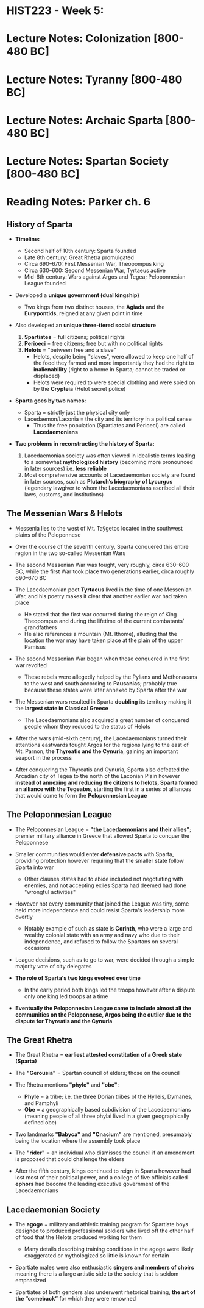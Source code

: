 # HIST223 - Week 5:

# Lecture Notes: Colonization [800-480 BC]

# Lecture Notes: Tyranny [800-480 BC]

# Lecture Notes: Archaic Sparta [800-480 BC]

# Lecture Notes: Spartan Society [800-480 BC]

# Reading Notes: Parker ch. 6

## History of Sparta
- **Timeline:**
    - Second half of 10th century: Sparta founded
    - Late 8th century: Great Rhetra promulgated
    - Circa 690–670: First Messenian War, Theopompus king
    - Circa 630–600: Second Messenian War, Tyrtaeus active
    - Mid-6th century: Wars against Argos and Tegea; Peloponnesian League founded

- Developed a **unique government (dual kingship)**
    - Two kings from two distinct houses, the **Agiads** and the **Eurypontids**, reigned at any given point in time

- Also developed an **unique three-tiered social structure**
    1. **Spartiates** = full citizens; political rights
    2. **Perioeci** = free citizens; free but with no political rights
    3. **Helots** = "between free and a slave"
        - Helots, despite being "slaves", were allowed to keep one half of the food they farmed and more importantly they had the right to **inalienability** (right to a home in Sparta; cannot be traded or displaced)
        - Helots were required to were special clothing and were spied on by the **Crypteia** (Helot secret police)

- **Sparta goes by two names:**
    - Sparta = strictly just the physical city only
    - Lacedaemon/Laconia = the city and its territory in a political sense
        - Thus the free population (Spartiates and Perioeci) are called **Lacedaemonians**

- **Two problems in reconstructing the history of Sparta:**
    1. Lacedaemonian society was often viewed in idealistic terms leading to a somewhat **mythologized history** (becoming more pronounced in later sources) i.e. **less reliable**
    2. Most comprehensive accounts of Lacedaemonian society are found in later sources, such as **Plutarch’s biography of Lycurgus** (legendary lawgiver to whom the Lacedaemonians ascribed all their laws, customs, and institutions)

## The Messenian Wars & Helots
- Messenia lies to the west of Mt. Taÿgetos located in the southwest plains of the Peloponnese
- Over the course of the seventh century, Sparta conquered this entire region in the two so-called Messenian Wars

- The second Messenian War was fought, very roughly, circa 630–600 BC, while the first War took place two generations earlier, circa roughly 690–670 BC

- The Lacedaemonian poet **Tyrtaeus** lived in the time of one Messenian War, and his poetry makes it clear that another earlier war had taken place
    - He stated that the first war occurred during the reign of King Theopompus and during the lifetime of the current combatants’ grandfathers
    - He also references a mountain (Mt. Ithome), alluding that the location the war may have taken place at the plain of the upper Pamisus

- The second Messenian War began when those conquered in the first war revolted
    - These rebels were allegedly helped by the Pylians and Methonaeans to the west and south according to **Pausanias**; probably true because these states were later annexed by Sparta after the war

- The Messenian wars resulted in Sparta **doubling** its territory making it the **largest state in Classical Greece**
    - The Lacedaemonians also acquired a great number of conquered people whom they reduced to the status of Helots
- After the wars (mid-sixth century), the Lacedaemonians turned their attentions eastwards fought Argos for the regions lying to the east of Mt. Parnon, **the Thyreatis and the Cynuria**, gaining an important seaport in the process

- After conquering the Thyreatis and Cynuria, Sparta also defeated the Arcadian city of Tegea to the north of the Laconian Plain however **instead of annexing and reducing the citizens to helots, Sparta formed an alliance with the Tegeates**, starting the first in a series of alliances that would come to form the **Peloponnesian League**

## The Peloponnesian League
- The Peloponnesian League = **"the Lacedaemonians and their allies"**; premier military alliance in Greece that allowed Sparta to conquer the Peloponnese

- Smaller communities would enter **defensive pacts** with Sparta, providing protection however requiring that the smaller state follow Sparta into war
    - Other clauses states had to abide included not negotiating with enemies, and not accepting exiles Sparta had deemed had done "wrongful activities"

- However not every community that joined the League was tiny, some held more independence and could resist Sparta's leadership more overtly
    - Notably example of such as state is **Corinth**, who were a large and wealthy colonial state with an army and navy who due to their independence, and refused to follow the Spartans on several occasions

- League decisions, such as to go to war, were decided through a simple majority vote of city delegates

- **The role of Sparta's two kings evolved over time**
    - In the early period both kings led the troops however after a dispute only one king led troops at a time

- **Eventually the Peloponnesian League came to include almost all the communities on the Peloponnese, Argos being the outlier due to the dispute for Thyreatis and the Cynuria**

## The Great Rhetra
- The Great Rhetra = **earliest attested constitution of a Greek state (Sparta)**

- The **"Gerousia"** = Spartan council of elders; those on the council
- The Rhetra mentions **"phyle"** and **"obe"**:
    - **Phyle** = a tribe; i.e. the three Dorian tribes of the Hylleis, Dymanes, and Pamphyli
    - **Obe** = a geographically based subdivision of the Lacedaemonians (meaning people of all three phylai lived in a given geographically defined obe)
- Two landmarks **"Babyca"** and **"Cnacium"** are mentioned, presumably being the location where the assembly took place
- The **"rider"** = an individual who dismisses the council if an amendment is proposed that could challenge the elders

- After the fifth century, kings continued to reign in Sparta however had lost most of their political power, and a college of five officials called **ephors** had become the leading executive government of the Lacedaemonians

## Lacedaemonian Society
- The **agoge** = military and athletic training program for Spartiate boys designed to produced professional soldiers who lived off the other half of food that the Helots produced working for them
    - Many details describing training conditions in the agoge were likely exaggerated or mythologized so little is known for certain

- Spartiate males were also enthusiastic **singers and members of choirs** meaning there is a large artistic side to the society that is seldom emphasized
- Spartiates of both genders also underwent rhetorical training, **the art of the “comeback”** for which they were renowned
